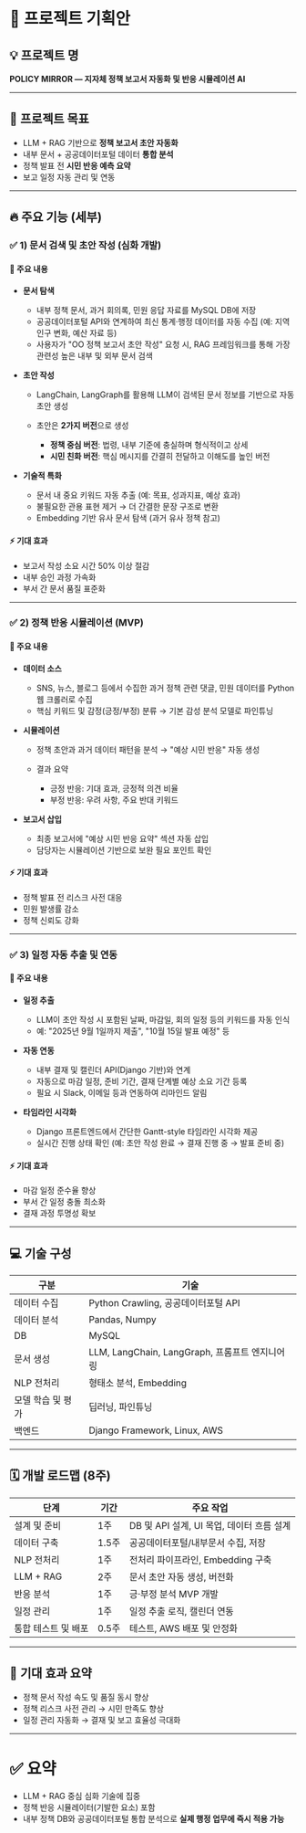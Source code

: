 # 📄 **프로젝트 기획안**

## 💡 프로젝트 명

**POLICY MIRROR — 지자체 정책 보고서 자동화 및 반응 시뮬레이션 AI**

---

## 🎯 **프로젝트 목표**

* LLM + RAG 기반으로 **정책 보고서 초안 자동화**
* 내부 문서 + 공공데이터포털 데이터 **통합 분석**
* 정책 발표 전 **시민 반응 예측 요약**
* 보고 일정 자동 관리 및 연동

---

## 🔥 **주요 기능 (세부)**

### ✅ 1) 문서 검색 및 초안 작성 (심화 개발)

#### 💬 주요 내용

* **문서 탐색**

  * 내부 정책 문서, 과거 회의록, 민원 응답 자료를 MySQL DB에 저장
  * 공공데이터포털 API와 연계하여 최신 통계·행정 데이터를 자동 수집 (예: 지역 인구 변화, 예산 자료 등)
  * 사용자가 "OO 정책 보고서 초안 작성" 요청 시, RAG 프레임워크를 통해 가장 관련성 높은 내부 및 외부 문서 검색

* **초안 작성**

  * LangChain, LangGraph를 활용해 LLM이 검색된 문서 정보를 기반으로 자동 초안 생성
  * 초안은 **2가지 버전**으로 생성

    * **정책 중심 버전**: 법령, 내부 기준에 충실하며 형식적이고 상세
    * **시민 친화 버전**: 핵심 메시지를 간결히 전달하고 이해도를 높인 버전

* **기술적 특화**

  * 문서 내 중요 키워드 자동 추출 (예: 목표, 성과지표, 예상 효과)
  * 불필요한 관용 표현 제거 → 더 간결한 문장 구조로 변환
  * Embedding 기반 유사 문서 탐색 (과거 유사 정책 참고)

#### ⚡️ 기대 효과

* 보고서 작성 소요 시간 50% 이상 절감
* 내부 승인 과정 가속화
* 부서 간 문서 품질 표준화

---

### ✅ 2) 정책 반응 시뮬레이션 (MVP)

#### 💬 주요 내용

* **데이터 소스**

  * SNS, 뉴스, 블로그 등에서 수집한 과거 정책 관련 댓글, 민원 데이터를 Python 웹 크롤러로 수집
  * 핵심 키워드 및 감정(긍정/부정) 분류 → 기본 감성 분석 모델로 파인튜닝

* **시뮬레이션**

  * 정책 초안과 과거 데이터 패턴을 분석 → "예상 시민 반응" 자동 생성
  * 결과 요약

    * 긍정 반응: 기대 효과, 긍정적 의견 비율
    * 부정 반응: 우려 사항, 주요 반대 키워드

* **보고서 삽입**

  * 최종 보고서에 "예상 시민 반응 요약" 섹션 자동 삽입
  * 담당자는 시뮬레이션 기반으로 보완 필요 포인트 확인

#### ⚡️ 기대 효과

* 정책 발표 전 리스크 사전 대응
* 민원 발생률 감소
* 정책 신뢰도 강화

---

### ✅ 3) 일정 자동 추출 및 연동

#### 💬 주요 내용

* **일정 추출**

  * LLM이 초안 작성 시 포함된 날짜, 마감일, 회의 일정 등의 키워드를 자동 인식
  * 예: "2025년 9월 1일까지 제출", "10월 15일 발표 예정" 등

* **자동 연동**

  * 내부 결재 및 캘린더 API(Django 기반)와 연계
  * 자동으로 마감 일정, 준비 기간, 결재 단계별 예상 소요 기간 등록
  * 필요 시 Slack, 이메일 등과 연동하여 리마인드 알림

* **타임라인 시각화**

  * Django 프론트엔드에서 간단한 Gantt-style 타임라인 시각화 제공
  * 실시간 진행 상태 확인 (예: 초안 작성 완료 → 결재 진행 중 → 발표 준비 중)

#### ⚡️ 기대 효과

* 마감 일정 준수율 향상
* 부서 간 일정 충돌 최소화
* 결재 과정 투명성 확보

---

## 💻 **기술 구성**

| 구분         | 기술                                    |
| ---------- | ------------------------------------- |
| 데이터 수집     | Python Crawling, 공공데이터포털 API          |
| 데이터 분석     | Pandas, Numpy                         |
| DB         | MySQL                                 |
| 문서 생성      | LLM, LangChain, LangGraph, 프롬프트 엔지니어링 |
| NLP 전처리    | 형태소 분석, Embedding                     |
| 모델 학습 및 평가 | 딥러닝, 파인튜닝                             |
| 백엔드        | Django Framework, Linux, AWS          |

---

## 🗓 **개발 로드맵 (8주)**

| 단계          | 기간   | 주요 작업                         |
| ----------- | ---- | ----------------------------- |
| 설계 및 준비     | 1주   | DB 및 API 설계, UI 목업, 데이터 흐름 설계 |
| 데이터 구축      | 1.5주 | 공공데이터포털/내부문서 수집, 저장           |
| NLP 전처리     | 1주   | 전처리 파이프라인, Embedding 구축       |
| LLM + RAG   | 2주   | 문서 초안 자동 생성, 버전화              |
| 반응 분석       | 1주   | 긍·부정 분석 MVP 개발                |
| 일정 관리       | 1주   | 일정 추출 로직, 캘린더 연동              |
| 통합 테스트 및 배포 | 0.5주 | 테스트, AWS 배포 및 안정화             |

---

## 🌟 **기대 효과 요약**

* 정책 문서 작성 속도 및 품질 동시 향상
* 정책 리스크 사전 관리 → 시민 만족도 향상
* 일정 관리 자동화 → 결재 및 보고 효율성 극대화

---

# ✅ **요약**

* LLM + RAG 중심 심화 기술에 집중
* 정책 반응 시뮬레이터(기발한 요소) 포함
* 내부 정책 DB와 공공데이터포털 통합 분석으로 **실제 행정 업무에 즉시 적용 가능**